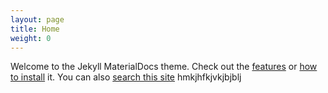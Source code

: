 ```yaml
---
layout: page
title: Home
weight: 0
---
```


Welcome to the Jekyll MaterialDocs theme.  Check out the [features](/jekyll-materialdocs/features) or [how to install](/jekyll-materialdocs/installing) it.  You can also [search this site](/jekyll-materialdocs/assets/search) hmkjhfkjvkjbjblj
